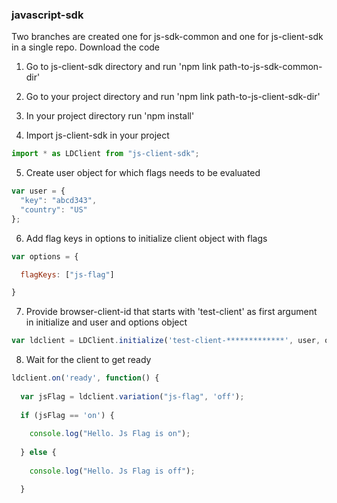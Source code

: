 ### javascript-sdk

Two branches are created one for js-sdk-common and one for js-client-sdk in a single repo. Download the code  

1. Go to js-client-sdk directory and run 'npm link path-to-js-sdk-common-dir'

2. Go to your project directory and run 'npm link path-to-js-client-sdk-dir'

3. In your project directory run 'npm install'

4. Import js-client-sdk in your project

```javascript
import * as LDClient from "js-client-sdk";
```

5. Create user object for which flags needs to be evaluated

```javascript
var user = {
  "key": "abcd343",
  "country": "US"
};
```

6. Add flag keys in options to initialize client object with flags
 
```javascript
var options = {

  flagKeys: ["js-flag"]

}
```

7. Provide browser-client-id that starts with 'test-client' as first argument in initialize and user and options object

```javascript
var ldclient = LDClient.initialize('test-client-*************', user, options);
```

8. Wait for the client to get ready 

```javascript
ldclient.on('ready', function() {
  
  var jsFlag = ldclient.variation("js-flag", 'off');
  
  if (jsFlag == 'on') {
    
    console.log("Hello. Js Flag is on");
    
  } else {
  
    console.log("Hello. Js Flag is off");

  }
```
